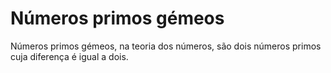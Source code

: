 # Números primos gémeos

Números primos gémeos, na teoria dos números, são dois números primos cuja diferença é igual a dois. 